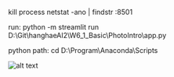 
kill process 
netstat -ano | findstr :8501

run: python -m streamlit run D:\Git\hanghaeAI2\W6_1_Basic\PhotoIntro\app.py

python path: cd  D:\Program\Anaconda\Scripts

![alt text](image.png)


